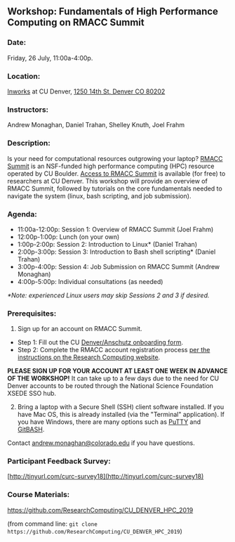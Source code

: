 ## Workshop: Fundamentals of High Performance Computing on RMACC Summit

### Date: 
Friday, 26 July, 11:00a-4:00p.

### Location: 
[Inworks](https://inworks.ucdenver.edu/w/) at CU Denver, [1250 14th St, Denver CO 80202](https://goo.gl/maps/5BW3kmHymJao1KQq9)

### Instructors: 
Andrew Monaghan, Daniel Trahan, Shelley Knuth, Joel Frahm

### Description: 
Is your need for computational resources outgrowing your laptop?  [RMACC Summit](https://www.colorado.edu/rc/resources/summit) is an NSF-funded high performance computing (HPC) resource operated by CU Boulder. [Access to RMACC Summit](https://curc.readthedocs.io/en/latest/access/rmacc.html) is available (for free) to researchers at CU Denver.  This workshop will provide an overview of RMACC Summit, followed by tutorials on the core fundamentals needed to navigate the system (linux, bash scripting, and job submission). 

### Agenda:

* 11:00a-12:00p: Session 1: Overview of RMACC Summit (Joel Frahm)
* 12:00p-1:00p: Lunch (on your own)
* 1:00p-2:00p: Session 2: Introduction to Linux* (Daniel Trahan)
* 2:00p-3:00p: Session 3: Introduction to Bash shell scripting* (Daniel Trahan)
* 3:00p-4:00p: Session 4: Job Submission on RMACC Summit (Andrew Monaghan)
* 4:00p-5:00p: Individual consultations (as needed)

_*Note: experienced Linux users may skip Sessions 2 and 3 if desired._

### Prerequisites: 

1) Sign up for an account on RMACC Summit. 

* Step 1: Fill out the CU [Denver/Anschutz onboarding form](https://ucdenverdata.formstack.com/forms/rmacc_onboard).  
* Step 2: Complete the RMACC account registration process [per the instructions on the Research Computing website](https://curc.readthedocs.io/en/latest/access/rmacc.html).

__PLEASE SIGN UP FOR YOUR ACCOUNT AT LEAST ONE WEEK IN ADVANCE OF THE WORKSHOP!__  It can take up to a few days due to the need for CU Denver accounts to be routed through the National Science Foundation XSEDE SSO hub.

2) Bring a laptop with a Secure Shell (SSH) client software installed.  If you have Mac OS, this is already installed (via the "Terminal" application).  If you have Windows, there are many options such as [PuTTY](https://www.putty.org) and [GitBASH](https://gitforwindows.org).  

Contact andrew.monaghan@colorado.edu if you have questions.  

### Participant Feedback Survey: 
[http://tinyurl.com/curc-survey18](http://tinyurl.com/curc-survey18)

### Course Materials: 
https://github.com/ResearchComputing/CU_DENVER_HPC_2019

(from command line: `git clone https://github.com/ResearchComputing/CU_DENVER_HPC_2019`)

